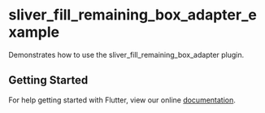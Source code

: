 # sliver_fill_remaining_box_adapter_example

Demonstrates how to use the sliver_fill_remaining_box_adapter plugin.

## Getting Started

For help getting started with Flutter, view our online
[documentation](https://flutter.io/).
